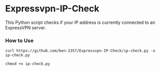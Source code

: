# Expressvpn-IP-Check
This Python script checks if your IP address is currently connected to an ExpressVPN server. 
### How to Use
```
curl https://github.com/ben-2357/Expressvpn-IP-Check/ip-check.py -o ip-check.py
```
```
chmod +x ip-check.py
```
